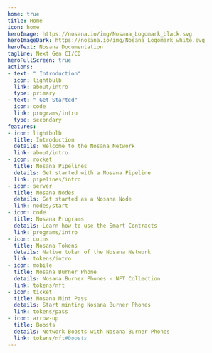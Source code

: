 ```yaml
---
home: true
title: Home
icon: home
heroImage: https://nosana.io/img/Nosana_Logomark_black.svg
heroImageDark: https://nosana.io/img/Nosana_Logomark_white.svg
heroText: Nosana Documentation
tagline: Next Gen CI/CD
heroFullScreen: true
actions:
- text: " Introduction"
  icon: lightbulb
  link: about/intro
  type: primary
- text: " Get Started"
  icon: code
  link: programs/intro
  type: secondary
features:
- icon: lightbulb
  title: Introduction
  details: Welcome to the Nosana Network
  link: about/intro
- icon: rocket
  title: Nosana Pipelines
  details: Get started with a Nosana Pipeline
  link: pipelines/intro
- icon: server
  title: Nosana Nodes
  details: Get started as a Nosana Node
  link: nodes/start
- icon: code
  title: Nosana Programs
  details: Learn how to use the Smart Contracts
  link: programs/intro
- icon: coins
  title: Nosana Tokens
  details: Native token of the Nosana Network
  link: tokens/intro
- icon: mobile
  title: Nosana Burner Phone
  details: Nosana Burner Phones - NFT Collection
  link: tokens/nft
- icon: ticket
  title: Nosana Mint Pass
  details: Start minting Nosana Burner Phones
  link: tokens/pass
- icon: arrow-up
  title: Boosts
  details: Network Boosts with Nosana Burner Phones
  link: tokens/nft#boosts
---
```

